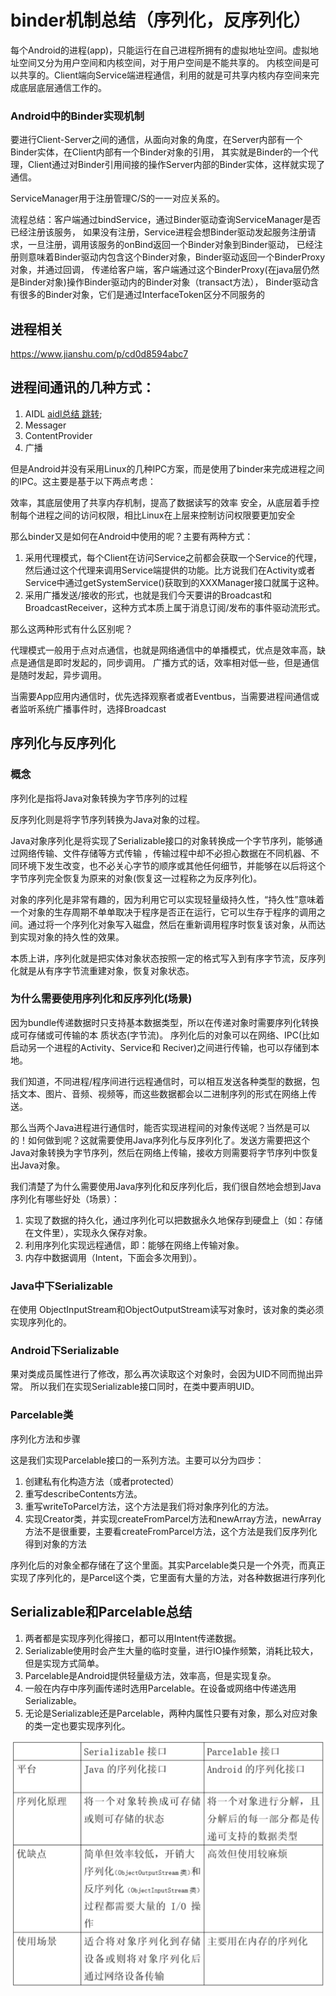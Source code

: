 # binder机制总结（序列化，反序列化）


每个Android的进程(app)，只能运行在自己进程所拥有的虚拟地址空间。虚拟地址空间又分为用户空间和内核空间，对于用户空间是不能共享的。
内核空间是可以共享的。Client端向Service端进程通信，利用的就是可共享内核内存空间来完成底层底层通信工作的。

### Android中的Binder实现机制

要进行Client-Server之间的通信，从面向对象的角度，在Server内部有一个Binder实体，在Client内部有一个Binder对象的引用，
其实就是Binder的一个代理，Client通过对Binder引用间接的操作Server内部的Binder实体，这样就实现了通信。

ServiceManager用于注册管理C/S的一一对应关系的。

流程总结：客户端通过bindService，通过Binder驱动查询ServiceManager是否已经注册该服务，
如果没有注册，Service进程会想Binder驱动发起服务注册请求，一旦注册，调用该服务的onBind返回一个Binder对象到Binder驱动，
已经注册则意味着Binder驱动内包含这个Binder对象，Binder驱动返回一个BinderProxy对象，并通过回调，
传递给客户端，客户端通过这个BinderProxy(在java层仍然是Binder对象)操作Binder驱动内的Binder对象（transact方法），
Binder驱动含有很多的Binder对象，它们是通过InterfaceToken区分不同服务的

## 进程相关
https://www.jianshu.com/p/cd0d8594abc7


## 进程间通讯的几种方式：

1. AIDL [aidl总结 跳转](https://github.com/66668/Android_Interview/blob/master/README_aidl.md);
2. Messager
3. ContentProvider
4. 广播

但是Android并没有采用Linux的几种IPC方案，而是使用了binder来完成进程之间的IPC。这主要是基于以下两点考虑：

效率，其底层使用了共享内存机制，提高了数据读写的效率
安全，从底层着手控制每个进程之间的访问权限，相比Linux在上层来控制访问权限要更加安全

那么binder又是如何在Android中使用的呢？主要有两种方式：

1. 采用代理模式，每个Client在访问Service之前都会获取一个Service的代理，然后通过这个代理来调用Service端提供的功能。比方说我们在Activity或者Service中通过getSystemService()获取到的XXXManager接口就属于这种。
2. 采用广播发送/接收的形式，也就是我们今天要讲的Broadcast和BroadcastReceiver，这种方式本质上属于消息订阅/发布的事件驱动流形式。

那么这两种形式有什么区别呢？

代理模式一般用于点对点通信，也就是网络通信中的单播模式，优点是效率高，缺点是通信是即时发起的，同步调用。
广播方式的话，效率相对低一些，但是通信是随时发起，异步调用。

当需要App应用内通信时，优先选择观察者或者Eventbus，当需要进程间通信或者监听系统广播事件时，选择Broadcast




## 序列化与反序列化

### 概念

序列化是指将Java对象转换为字节序列的过程

反序列化则是将字节序列转换为Java对象的过程。

Java对象序列化是将实现了Serializable接口的对象转换成一个字节序列，能够通过网络传输、文件存储等方式传输 ，传输过程中却不必担心数据在不同机器、不同环境下发生改变，也不必关心字节的顺序或其他任何细节，并能够在以后将这个字节序列完全恢复为原来的对象(恢复这一过程称之为反序列化)。

对象的序列化是非常有趣的，因为利用它可以实现轻量级持久性，“持久性”意味着一个对象的生存周期不单单取决于程序是否正在运行，它可以生存于程序的调用之间。通过将一个序列化对象写入磁盘，然后在重新调用程序时恢复该对象，从而达到实现对象的持久性的效果。

本质上讲，序列化就是把实体对象状态按照一定的格式写入到有序字节流，反序列化就是从有序字节流重建对象，恢复对象状态。

### 为什么需要使用序列化和反序列化(场景)

因为bundle传递数据时只支持基本数据类型，所以在传递对象时需要序列化转换成可存储或可传输的本 质状态(字节流)。
序列化后的对象可以在网络、IPC(比如启动另一个进程的Activity、Service和 Reciver)之间进行传输，也可以存储到本地。

我们知道，不同进程/程序间进行远程通信时，可以相互发送各种类型的数据，包括文本、图片、音频、视频等，而这些数据都会以二进制序列的形式在网络上传送。

那么当两个Java进程进行通信时，能否实现进程间的对象传送呢？当然是可以的！如何做到呢？这就需要使用Java序列化与反序列化了。发送方需要把这个Java对象转换为字节序列，然后在网络上传输，接收方则需要将字节序列中恢复出Java对象。

我们清楚了为什么需要使用Java序列化和反序列化后，我们很自然地会想到Java序列化有哪些好处（场景）：

1. 实现了数据的持久化，通过序列化可以把数据永久地保存到硬盘上（如：存储在文件里），实现永久保存对象。
2. 利用序列化实现远程通信，即：能够在网络上传输对象。
3. 内存中数据调用（Intent，下面会多次用到）。

### Java中下Serializable

 在使用 ObjectInputStream和ObjectOutputStream读写对象时，该对象的类必须实现序列化的。
 
### Android下Serializable

果对类成员属性进行了修改，那么再次读取这个对象时，会因为UID不同而抛出异常。
所以我们在实现Serializable接口同时，在类中要声明UID。

### Parcelable类

序列化方法和步骤

这是我们实现Parcelable接口的一系列方法。主要可以分为四步：

1. 创建私有化构造方法（或者protected）
2. 重写describeContents方法。
3. 重写writeToParcel方法，这个方法是我们将对象序列化的方法。
4. 实现Creator类，并实现createFromParcel方法和newArray方法，newArray方法不是很重要，主要看createFromParcel方法，这个方法是我们反序列化得到对象的方法

序列化后的对象全都存储在了这个里面。其实Parcelable类只是一个外壳，而真正实现了序列化的，是Parcel这个类，它里面有大量的方法，对各种数据进行序列化

## Serializable和Parcelable总结

1. 两者都是实现序列化得接口，都可以用Intent传递数据。
2. Serializable使用时会产生大量的临时变量，进行IO操作频繁，消耗比较大，但是实现方式简单。
3. Parcelable是Android提供轻量级方法，效率高，但是实现复杂。
4. 一般在内存中序列画传递时选用Parcelable。在设备或网络中传递选用Serializable。
5. 无论是Serializable还是Parcelable，两种内属性只要有对象，那么对应对象的类一定也要实现序列化。

![Serializable和Parcelable总结](https://github.com/66668/Android_Interview/blob/master/pictures/serialize_01.png)











